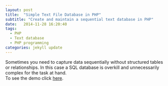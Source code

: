 ```yaml
---
layout: post
title:  "Simple Text File Database in PHP"
subtitle: "Create and maintain a sequential text database in PHP"
date:   2014-11-28 16:20:40
tags:
  - PHP
  - Text database
  - PHP programming
categories: jekyll update
---
```

Sometimes you need to capture data sequentially without structured tables or relationships. In this case a SQL database is overkill and unnecessarily complex for the task at hand.  
To see the demo click [here].

[here]: http://www.paini.org/federico/TextDatabase/index.php